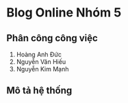 # Blog Online Nhóm 5
## Phân công công việc
1. Hoàng Anh Đức
2. Nguyễn Văn Hiếu
3. Nguyễn Kim Mạnh
## Mô tả hệ thống

